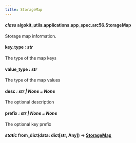 ```yaml
---
title: StorageMap
---
```

#### *class* algokit_utils.applications.app_spec.arc56.StorageMap

Storage map information.

#### key_type *: str*

The type of the map keys

#### value_type *: str*

The type of the map values

#### desc *: str | None* *= None*

The optional description

#### prefix *: str | None* *= None*

The optional key prefix

#### *static* from_dict(data: dict[str, Any]) → [StorageMap](#algokit_utils.applications.app_spec.arc56.StorageMap)